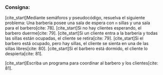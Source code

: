 ### Consigna:

[cite_start]Mediante semáforos y pseudocódigo, resuelva el siguiente problema: Una barbería posee una sala de espera con `n` sillas y una sala para el barbero[cite: 78]. [cite_start]Si no hay clientes esperando, el barbero duerme[cite: 79]. [cite_start]Si un cliente entra a la barbería y todas las sillas están ocupadas, el cliente se retira[cite: 79]. [cite_start]Si el barbero está ocupado, pero hay sillas, el cliente se sienta en una de las sillas libres[cite: 80]. [cite_start]Si el barbero está dormido, el cliente lo despierta[cite: 81].

[cite_start]Escriba un programa para coordinar al barbero y los clientes[cite: 81].
